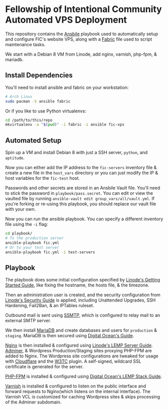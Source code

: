 # Fellowship of Intentional Community Automated VPS Deployment

This repository contains the [Ansbile][ansible] playbook used to automatically
setup and configure FIC's website VPS, along with a [Fabric][fabric] file used
to script maintenance tasks.

We start with a Debian 8 VM from Linode, add nginx, varnish, php-fpm, &
mariadb.


## Install Dependencies

You'll need to install ansible and fabric on your workstation:

```bash
# Arch Linux
sudo pacman -S ansible fabric
```

Or if you like to use Python virtualenvs:

```bash
cd /path/to/this/repo
mkvirtualenv -a "$(pwd)" -i fabric -i ansible fic-vps
```


## Automated Setup

Spin up a VM and install Debian 8 with just a SSH server, `python`, and
`aptitude`.

Now you can either add the IP address to the `fic-servers` inventory file &
create a new file in the `host_vars` directory or you can just modify the IP &
host variables for the `fic-test` host.

Passwords and other secrets are stored in an Ansbile Vault file. You'll need to
stick the password in `playbook/pass.secret`. You can edit or view the vaulted
file by running `ansible-vault edit group_vars/all/vault.yml`. If you're
forking or re-using this playbook, you should replace our vault file with your
own.

Now you can run the ansible playbook. You can specify a different inventory
file using the `-i` flag:

```bash
cd playbook/
# To the production server
ansible-playbook fic.yml
# Or to your test server
ansible-playbook fic.yml -i test-servers
```


## Playbook

The playbook does some initial configuration specified by [Linode's Getting
Started Guide][linode-starting], like fixing the hostname, the hosts file, &
the timezone.

Then an administration user is created, and the security configuration from
[Linode's Security Guide][linode-secure] is applied, including Unattended
Upgrades, SSH Hardening, Fail2Ban, & an IPTables ruleset.

Outbound mail is sent using [SSMTP][ssmtp], which is configured to relay mail
to an external SMTP server.

We then install [MariaDB][mariadb] and create databases and users for
`production` & `staging`. MariaDB is then secured using [Digital Ocean's
Guide][d-o-mysql].

[Nginx][nginx] is then installed & configured using [Linode's LEMP Server
Guide][linode-lemp]. [Adminer][adminer], & Wordpress Production/Staging sites
proxying PHP-FPM are added to Nginx. The Wordpress site configurations are
tweaked for usage with [Cloudflare][cloudflare] and the [W3TC][w3tc] plugin. A
self-signed, wildcard SSL certificate is generated for the server.

[PHP-FPM][php-fpm] is installed & configured using [Digital Ocean's LEMP Stack
Guide][d-o-lemp].

[Varnish][varnish] is installed & configured to listen on the public interface
and forward requests to Nginx(which listens on the internal interface). The
Varnish VCL is customized for caching Wordpress sites & skips processing of the
Adminer subdomain.



[ansible]: https://www.ansible.com/
[fabric]: http://www.fabfile.org/

[linode-starting]: https://www.linode.com/docs/getting-started
[linode-secure]: https://www.linode.com/docs/security/securing-your-server/
[ssmtp]: https://wiki.debian.org/sSMTP
[mariadb]: https://mariadb.org/
[d-o-mysql]: https://www.digitalocean.com/community/tutorials/how-to-secure-mysql-and-mariadb-databases-in-a-linux-vps
[nginx]: https://www.nginx.com/
[linode-lemp]: https://www.linode.com/docs/websites/lemp/lemp-server-on-debian-8
[adminer]: https://www.adminer.org/
[cloudflare]: https://www.cloudflare.com/
[w3tc]: https://wordpress.org/plugins/w3-total-cache/
[php-fpm]: http://php-fpm.org/
[d-o-lemp]: https://www.digitalocean.com/community/tutorials/how-to-install-linux-nginx-mysql-php-lemp-stack-on-debian-7
[varnish]: https://www.varnish-cache.org/
